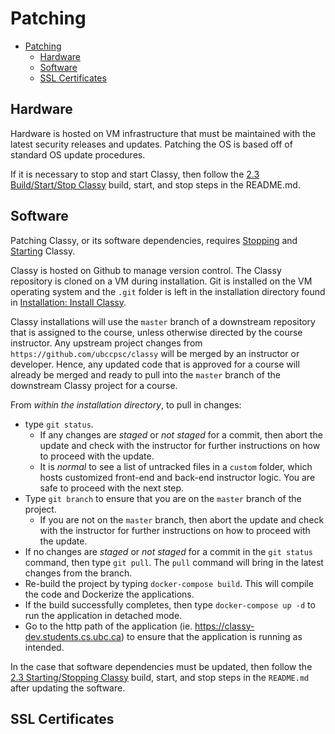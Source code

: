# Patching

<!-- TOC depthfrom:2 -->
- [Patching](#patching)
  - [Hardware](#hardware)
  - [Software](#software)
  - [SSL Certificates](#ssl-certificates)
<!-- /TOC -->

## Hardware

Hardware is hosted on VM infrastructure that must be maintained with the latest security releases and updates. Patching the OS is based off of standard OS update procedures.  

If it is necessary to stop and start Classy, then follow the [2.3 Build/Start/Stop Classy](/docs/tech-staff/startstop.md) build, start, and stop steps in the README.md.

## Software

Patching Classy, or its software dependencies, requires [Stopping](/docs/tech-staff/startstop.md#stopping-classy) and [Starting](/docs/tech-staff/startstop.md#starting-classy) Classy.

Classy is hosted on Github to manage version control. The Classy repository is cloned on a VM during installation. Git is installed on the VM operating system and the `.git` folder is left in the installation directory found in [Installation: Install Classy](/docs/tech-staff/install.md#install-files).

Classy installations will use the `master` branch of a downstream repository that is assigned to the course, unless otherwise directed by the course instructor. Any upstream project changes from `https://github.com/ubccpsc/classy` will be merged by an instructor or developer. Hence, any updated code that is approved for a course will already be merged and ready to pull into the `master` branch of the downstream Classy project for a course.

From *within the installation directory*, to pull in changes:

- type `git status`.
  - If any changes are *staged* or *not staged* for a commit, then abort the update and check with the instructor for further instructions on how to proceed with the update.
  - It is *normal* to see a list of untracked files in a `custom` folder, which hosts customized front-end and back-end instructor logic. You are safe to proceed with the next step.
- Type `git branch` to ensure that you are on the `master` branch of the project.
  - If you are not on the `master` branch, then abort the update and check with the instructor for further instructions on how to proceed with the update.
- If no changes are *staged* or *not staged* for a commit in the `git status` command, then type `git pull`. The `pull` command will bring in the latest changes from the branch.
- Re-build the project by typing `docker-compose build`. This will compile the code and Dockerize the applications.
- If the build successfully completes, then type `docker-compose up -d` to run the application in detached mode.
- Go to the http path of the application (ie. https://classy-dev.students.cs.ubc.ca) to ensure that the application is running as intended.

In the case that software dependencies must be updated, then follow the [2.3 Starting/Stopping Classy](/docs/tech-staff/startstop.md) build, start, and stop steps in the `README.md` after updating the software.

## SSL Certificates

